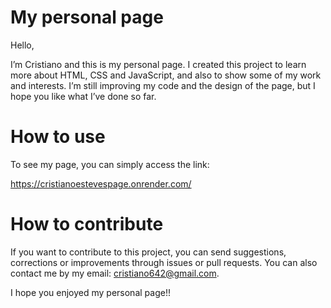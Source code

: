 # My personal page

Hello, 

I’m Cristiano and this is my personal page. I created this project to learn more about HTML, CSS and JavaScript, and also to show some of my work and interests. I’m still improving my code and the design of the page, but I hope you like what I’ve done so far.

# How to use

To see my page, you can simply access the link:

https://cristianoestevespage.onrender.com/

# How to contribute

If you want to contribute to this project, you can send suggestions, corrections or improvements through issues or pull requests. You can also contact me by my email: cristiano642@gmail.com.

I hope you enjoyed my personal page!!
